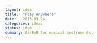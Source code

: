 ```yaml
---
layout: idea
title:  "Play Anywhere"
date:   2013-03-24
categories: ideas
status: idea
summary: AirBnB for musical instruments.
---
```

